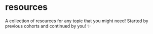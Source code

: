 # resources
A collection of resources for any topic that you might need! Started by previous cohorts and continued by you! ✨
